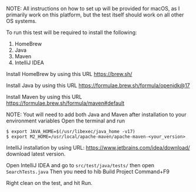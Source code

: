 NOTE: All instructions on how to set up will be provided for macOS,
as I primarily work on this platform, but the test itself should work on all other OS systems.


To run this test will be required to install the following:
1. HomeBrew
2. Java
3. Maven
4. IntelliJ IDEA

Install HomeBrew by using this URL https://brew.sh/

Install Java by using this URL https://formulae.brew.sh/formula/openjdk@17

Install Maven by using this URL https://formulae.brew.sh/formula/maven#default

NOTE: Yout will need to add both Java and Maven after installation to your environment variables
Open the terminal and run

    $ export JAVA_HOME=$(/usr/libexec/java_home -v17)
    $ export M2_HOME=/usr/local/apache-maven/apache-maven-<your_version>

IntelliJ installation by using URL: https://www.jetbrains.com/idea/download/
download latest version.
    
Open IntelliJ IDEA and go to `src/test/java/tests/` then open `SearchTests.java`
Then you need to hib Build Project Command+F9

Right clean on the test, and hit Run.
